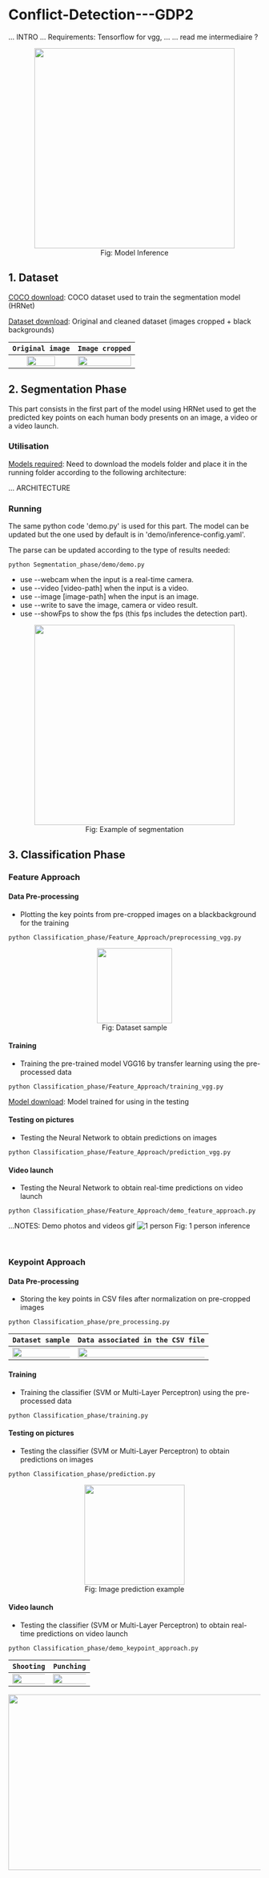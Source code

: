 # Conflict-Detection---GDP2

... INTRO
... Requirements: Tensorflow for vgg, ...
... read me intermediaire ?

<p align="center">
  <img src="https://github.com/ClaireDel/Conflict-Detection---GDP2/blob/main/pictures/intro.jpg" width=400 height=auto> <br/> 
  Fig: Model Inference
</p>


## 1. Dataset
[COCO download](http://cocodataset.org/#download): COCO dataset used to train the segmentation model (HRNet)

[Dataset download](https://drive.google.com/drive/folders/1Ezkcq8TW7NJFyS-yKSb8dmNqIFabs2nr):  Original and cleaned dataset (images cropped + black backgrounds)

| ```Original image``` | ```Image cropped``` |
|:---:|:---:|
|<img src="https://github.com/ClaireDel/Conflict-Detection---GDP2/blob/main/pictures/image.png" width="70%" height="30%">|<img src="https://github.com/ClaireDel/Conflict-Detection---GDP2/blob/main/pictures/image_crop.png" width="100%" height="30%">|



## 2. Segmentation Phase
This part consists in the first part of the model using HRNet used to get the predicted key points on each human body presents on an image, a video or a video launch. 

### Utilisation <br/> 
[Models required](https://drive.google.com/drive/folders/1Ezkcq8TW7NJFyS-yKSb8dmNqIFabs2nr): Need to download the models folder and place it in the running folder according to the following architecture: 

... ARCHITECTURE

### Running <br/> 
The same python code 'demo.py' is used for this part. The model can be updated but the one used by default is in 'demo/inference-config.yaml'. 

The parse can be updated according to the type of results needed:

```
python Segmentation_phase/demo/demo.py
```
- use --webcam when the input is a real-time camera.
- use --video [video-path] when the input is a video.
- use --image [image-path] when the input is an image.
- use --write to save the image, camera or video result.
- use --showFps to show the fps (this fps includes the detection part).

<p align="center">
  <img src="https://github.com/ClaireDel/Conflict-Detection---GDP2/blob/main/pictures/seg_airport.jpg" width=400 height=auto> <br/> 
  Fig: Example of segmentation
</p>




## 3. Classification Phase
### Feature Approach

#### Data Pre-processing <br/> 
- Plotting the key points from pre-cropped images on a blackbackground for the training 
```
python Classification_phase/Feature_Approach/preprocessing_vgg.py
```

<p align="center">
  <img src="https://github.com/ClaireDel/Conflict-Detection---GDP2/blob/main/pictures/crop_black.jpg" width=150 height=auto> <br/> 
  Fig: Dataset sample
</p>

#### Training <br/> 
- Training the pre-trained model VGG16 by transfer learning using the pre-processed data
```
python Classification_phase/Feature_Approach/training_vgg.py
```
[Model download](https://drive.google.com/drive/folders/1Ezkcq8TW7NJFyS-yKSb8dmNqIFabs2nr): Model trained for using in the testing

#### Testing on pictures <br/> 
- Testing the Neural Network to obtain predictions on images
```
python Classification_phase/Feature_Approach/prediction_vgg.py
```

#### Video launch <br/> 
- Testing the Neural Network to obtain real-time predictions on video launch
```
python Classification_phase/Feature_Approach/demo_feature_approach.py
```

...NOTES:  Demo photos and videos gif
![1 person](inference_1.jpg)
Fig: 1 person inference

 <br/> 
 
### Keypoint Approach
#### Data Pre-processing <br/> 
- Storing the key points in CSV files after normalization on pre-cropped images
```
python Classification_phase/pre_processing.py
```

| ```Dataset sample``` | ```Data associated in the CSV file``` |
|:---:|:---:|
|<img src="https://github.com/ClaireDel/Conflict-Detection---GDP2/blob/main/pictures/crop.jpg" width="150%" height="30%">|<img src="https://github.com/ClaireDel/Conflict-Detection---GDP2/blob/main/pictures/csv.png" width="150%" height="30%">|


#### Training <br/> 
- Training the classifier (SVM or Multi-Layer Perceptron) using the pre-processed data
```
python Classification_phase/training.py
```

#### Testing on pictures <br/> 
- Testing the classifier (SVM or Multi-Layer Perceptron) to obtain predictions on images
```
python Classification_phase/prediction.py
```
<p align="center">
  <img src="https://github.com/ClaireDel/Conflict-Detection---GDP2/blob/main/pictures/prediction.jpg" width=200 height=auto> 
  <br/> 
  Fig: Image prediction example
</p>

#### Video launch <br/> 
- Testing the classifier (SVM or Multi-Layer Perceptron) to obtain real-time predictions on video launch
```
python Classification_phase/demo_keypoint_approach.py
```

| ```Shooting``` | ```Punching``` |
|:---:|:---:|
|<img src="https://github.com/ClaireDel/Conflict-Detection---GDP2/blob/main/pictures/shooting.gif" width="150%" height="30%">|<img src="https://github.com/ClaireDel/Conflict-Detection---GDP2/blob/main/pictures/punching.gif" width="150%" height="30%">|

<p align="center">
  <img src="https://github.com/ClaireDel/Conflict-Detection---GDP2/blob/main/pictures/fight.gif" width="150%" height="30%">
  <br/> 
  Fig: Multi-fight inference
<p>
